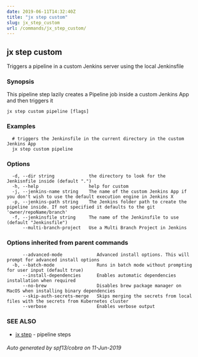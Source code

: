 ```yaml
---
date: 2019-06-11T14:32:40Z
title: "jx step custom"
slug: jx_step_custom
url: /commands/jx_step_custom/
---
```

## jx step custom

Triggers a pipeline in a custom Jenkins server using the local Jenkinsfile

### Synopsis

This pipeline step lazily creates a Pipeline job inside a custom Jenkins App and then triggers it

```
jx step custom pipeline [flags]
```

### Examples

```
  # triggers the Jenkinsfile in the current directory in the custom Jenkins App
  jx step custom pipeline
```

### Options

```
  -d, --dir string             the directory to look for the Jenkisnfile inside (default ".")
  -h, --help                   help for custom
  -j, --jenkins-name string    The name of the custom Jenkins App if you don't wish to use the default execution engine in Jenkins X
  -p, --jenkins-path string    The Jenkins folder path to create the pipeline inside. If not specified it defaults to the git 'owner/repoName/branch'
  -f, --jenkinsfile string     The name of the Jenkinsfile to use (default "Jenkinsfile")
      --multi-branch-project   Use a Multi Branch Project in Jenkins
```

### Options inherited from parent commands

```
      --advanced-mode             Advanced install options. This will prompt for advanced install options
  -b, --batch-mode                Runs in batch mode without prompting for user input (default true)
      --install-dependencies      Enables automatic dependencies installation when required
      --no-brew                   Disables brew package manager on MacOS when installing binary dependencies
      --skip-auth-secrets-merge   Skips merging the secrets from local files with the secrets from Kubernetes cluster
      --verbose                   Enables verbose output
```

### SEE ALSO

* [jx step](/commands/jx_step/)	 - pipeline steps

###### Auto generated by spf13/cobra on 11-Jun-2019
